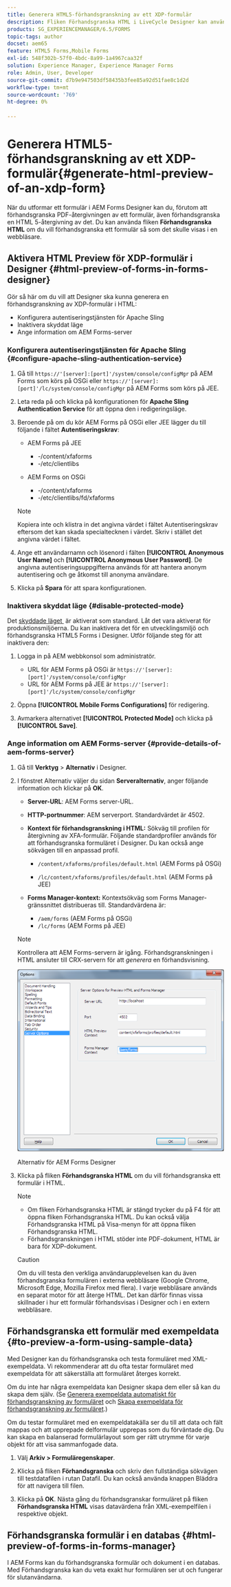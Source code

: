 ```yaml
---
title: Generera HTML5-förhandsgranskning av ett XDP-formulär
description: Fliken Förhandsgranska HTML i LiveCycle Designer kan användas för att förhandsgranska formulär så som de visas i en webbläsare.
products: SG_EXPERIENCEMANAGER/6.5/FORMS
topic-tags: author
docset: aem65
feature: HTML5 Forms,Mobile Forms
exl-id: 548f302b-57f0-4bdc-8a99-1a4967caa32f
solution: Experience Manager, Experience Manager Forms
role: Admin, User, Developer
source-git-commit: d7b9e947503df58435b3fee85a92d51fae8c1d2d
workflow-type: tm+mt
source-wordcount: '769'
ht-degree: 0%

---
```


# Generera HTML5-förhandsgranskning av ett XDP-formulär{#generate-html-preview-of-an-xdp-form}

När du utformar ett formulär i AEM Forms Designer kan du, förutom att förhandsgranska PDF-återgivningen av ett formulär, även förhandsgranska en HTML 5-återgivning av det. Du kan använda fliken **Förhandsgranska HTML** om du vill förhandsgranska ett formulär så som det skulle visas i en webbläsare.

## Aktivera HTML Preview för XDP-formulär i Designer {#html-preview-of-forms-in-forms-designer}

Gör så här om du vill att Designer ska kunna generera en förhandsgranskning av XDP-formulär i HTML:

* Konfigurera autentiseringstjänsten för Apache Sling
* Inaktivera skyddat läge
* Ange information om AEM Forms-server

### Konfigurera autentiseringstjänsten för Apache Sling {#configure-apache-sling-authentication-service}

1. Gå till `https://'[server]:[port]'/system/console/configMgr` på AEM Forms som körs på OSGi eller
   `https://'[server]:[port]'/lc/system/console/configMgr` på AEM Forms som körs på JEE.
1. Leta reda på och klicka på konfigurationen för **Apache Sling Authentication Service** för att öppna den i redigeringsläge.

1. Beroende på om du kör AEM Forms på OSGi eller JEE lägger du till följande i fältet **Autentiseringskrav**:

   * AEM Forms på JEE

      * -/content/xfaforms
      * -/etc/clientlibs

   * AEM Forms on OSGi

      * -/content/xfaforms
      * -/etc/clientlibs/fd/xfaforms

   >[!NOTE]
   >
   >Kopiera inte och klistra in det angivna värdet i fältet Autentiseringskrav eftersom det kan skada specialtecknen i värdet. Skriv i stället det angivna värdet i fältet.

1. Ange ett användarnamn och lösenord i fälten **[!UICONTROL Anonymous User Name]** och **[!UICONTROL Anonymous User Password]**. De angivna autentiseringsuppgifterna används för att hantera anonym autentisering och ge åtkomst till anonyma användare.
1. Klicka på **Spara** för att spara konfigurationen.

### Inaktivera skyddat läge {#disable-protected-mode}

Det [skyddade läget &#x200B;](../../forms/using/get-xdp-pdf-documents-aem.md) är aktiverat som standard. Låt det vara aktiverat för produktionsmiljöerna. Du kan inaktivera det för en utvecklingsmiljö och förhandsgranska HTML5 Forms i Designer. Utför följande steg för att inaktivera den:

1. Logga in på AEM webbkonsol som administratör.

   * URL för AEM Forms på OSGi är `https://'[server]:[port]'/system/console/configMgr`
   * URL för AEM Forms på JEE är `https://'[server]:[port]'/lc/system/console/configMgr`

1. Öppna **[!UICONTROL Mobile Forms Configurations]** för redigering.
1. Avmarkera alternativet **[!UICONTROL Protected Mode]** och klicka på **[!UICONTROL Save]**.

### Ange information om AEM Forms-server {#provide-details-of-aem-forms-server}

1. Gå till **Verktyg** > **Alternativ** i Designer.
1. I fönstret Alternativ väljer du sidan **Serveralternativ**, anger följande information och klickar på **OK**.

   * **Server-URL**: AEM Forms server-URL.

   * **HTTP-portnummer**: AEM serverport. Standardvärdet är 4502.
   * **Kontext för förhandsgranskning i HTML:** Sökväg till profilen för återgivning av XFA-formulär. Följande standardprofiler används för att förhandsgranska formuläret i Designer. Du kan också ange sökvägen till en anpassad profil.

      * `/content/xfaforms/profiles/default.html` (AEM Forms på OSGi)

      * `/lc/content/xfaforms/profiles/default.html` (AEM Forms på JEE)

   * **Forms Manager-kontext:** Kontextsökväg som Forms Manager-gränssnittet distribueras till. Standardvärdena är:

      * `/aem/forms` (AEM Forms på OSGi)
      * `/lc/forms` (AEM Forms på JEE)

   >[!NOTE]
   >
   >Kontrollera att AEM Forms-servern är igång. Förhandsgranskningen i HTML ansluter till CRX-servern för att *generera* en förhandsvisning.

   ![Alternativ för AEM Forms Designer &#x200B;](assets/server_options.png)

   Alternativ för AEM Forms Designer

1. Klicka på fliken **Förhandsgranska HTML** om du vill förhandsgranska ett formulär i HTML.

   >[!NOTE]
   >
   >
   >
   >
   >    * Om fliken Förhandsgranska HTML är stängd trycker du på F4 för att öppna fliken Förhandsgranska HTML. Du kan också välja Förhandsgranska HTML på Visa-menyn för att öppna fliken Förhandsgranska HTML.
   >    * Förhandsgranskningen i HTML stöder inte PDF-dokument, HTML är bara för XDP-dokument.
   >
   >

   >[!CAUTION]
   >
   >Om du vill testa den verkliga användarupplevelsen kan du även förhandsgranska formulären i externa webbläsare (Google Chrome, Microsoft Edge, Mozilla Firefox med flera). I varje webbläsare används en separat motor för att återge HTML. Det kan därför finnas vissa skillnader i hur ett formulär förhandsvisas i Designer och i en extern webbläsare.

## Förhandsgranska ett formulär med exempeldata {#to-preview-a-form-using-sample-data}

Med Designer kan du förhandsgranska och testa formuläret med XML-exempeldata. Vi rekommenderar att du ofta testar formuläret med exempeldata för att säkerställa att formuläret återges korrekt.

Om du inte har några exempeldata kan Designer skapa dem eller så kan du skapa dem själv. (Se [Generera exempeldata automatiskt för förhandsgranskning av formuläret](https://help.adobe.com/en_US/AEMForms/6.1/DesignerHelp/WS107c29ade9134a2c136ae6f212a1f379c94-8000.2.html#WS92d06802c76abadb-728f46ac129b395660c-7efe.2) och [Skapa exempeldata för förhandsgranskning av formuläret](https://help.adobe.com/en_US/AEMForms/6.1/DesignerHelp/WS107c29ade9134a2c136ae6f212a1f379c94-8000.2.html#WS92d06802c76abadb-728f46ac129b395660c-7eff.2).)

Om du testar formuläret med en exempeldatakälla ser du till att data och fält mappas och att upprepade delformulär upprepas som du förväntade dig. Du kan skapa en balanserad formulärlayout som ger rätt utrymme för varje objekt för att visa sammanfogade data.

1. Välj **Arkiv > Formuläregenskaper**.

1. Klicka på fliken **Förhandsgranska** och skriv den fullständiga sökvägen till testdatafilen i rutan Datafil. Du kan också använda knappen Bläddra för att navigera till filen.

1. Klicka på **OK**. Nästa gång du förhandsgranskar formuläret på fliken **Förhandsgranska HTML** visas datavärdena från XML-exempelfilen i respektive objekt.

## Förhandsgranska formulär i en databas {#html-preview-of-forms-in-forms-manager}

I AEM Forms kan du förhandsgranska formulär och dokument i en databas. Med Förhandsgranska kan du veta exakt hur formulären ser ut och fungerar för slutanvändarna.
